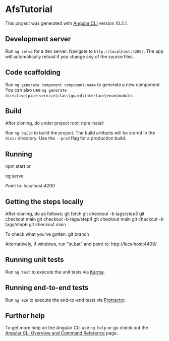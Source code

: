 # AfsTutorial

This project was generated with [Angular CLI](https://github.com/angular/angular-cli) version 10.2.1.

## Development server

Run `ng serve` for a dev server. Navigate to `http://localhost:4200/`. The app will automatically reload if you change any of the source files.

## Code scaffolding

Run `ng generate component component-name` to generate a new component. You can also use `ng generate directive|pipe|service|class|guard|interface|enum|module`.

## Build

After cloning, do under project root:
npm install

Run `ng build` to build the project. 
The build artifacts will be stored in the `dist/` directory. Use the `--prod` flag for a production build.

## Running

npm start
or

ng serve

Point to:
localhost:4200

## Getting the steps locally

After cloning, do as follows:
git fetch
git checkout -b tags/step3
git checkout main
git checkout -b tags/step4
git checkout main
git checkout -b tags/step6
git checkout main


To check what you've gotten:
git branch

Alternatively, if windows, run "st.bat" and point to:
http://localhost:4400/


## Running unit tests

Run `ng test` to execute the unit tests via [Karma](https://karma-runner.github.io).

## Running end-to-end tests

Run `ng e2e` to execute the end-to-end tests via [Protractor](http://www.protractortest.org/).

## Further help

To get more help on the Angular CLI use `ng help` or go check out the [Angular CLI Overview and Command Reference](https://angular.io/cli) page.
